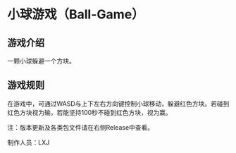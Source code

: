 # 小球游戏（Ball-Game）
## 游戏介绍
一颗小球躲避一个方块。
## 游戏规则
在游戏中，可通过WASD与上下左右方向键控制小球移动，躲避红色方块。若碰到红色方块视为输，若能坚持100秒不碰到红色方块，视为赢。

注：版本更新及各类包文件请在右侧Release中查看。

制作人员：LXJ
